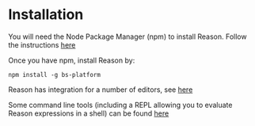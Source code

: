 # Installation

You will need the Node Package Manager (npm) to install Reason. Follow the instructions [here](https://www.npmjs.com/get-npm)

Once you have npm, install Reason by:

```
npm install -g bs-platform
```

Reason has integration for a number of editors, see [here](https://rescript-lang.org/docs/manual/latest/editor-plugins)

Some command line tools (including a REPL allowing you to evaluate Reason expressions in a shell) can be found [here](https://rescript-lang.org/docs/manual/latest/installation)
